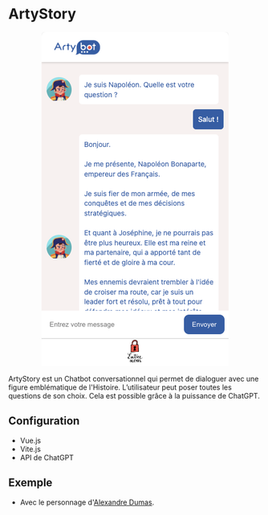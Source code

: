 # ArtyStory
<p align="center">
  <img src="./src/assets/preview.png">
</p>
ArtyStory est un Chatbot conversationnel qui permet de dialoguer avec une figure emblématique de l'Histoire. L’utilisateur peut poser toutes les questions de son choix. Cela est possible grâce à la puissance de ChatGPT.

## Configuration
- Vue.js
- Vite.js
- API de ChatGPT

## Exemple
- Avec le personnage d'[Alexandre Dumas](https://histo.artybot.fr/alexandre-dumas).